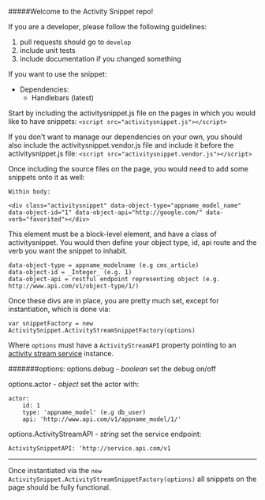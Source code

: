 #####Welcome to the Activity Snippet repo!

If you are a developer, please follow the following guidelines:

1. pull requests should go to `develop`
2. include unit tests
3. include documentation if you changed something

If you want to use the snippet:

* Dependencies:
	* Handlebars (latest)

Start by including the activitysnippet.js file on the pages in which you would like to have snippets:
`<script src="activitysnippet.js"></script>`

If you don't want to manage our dependencies on your own, you should also include the activitysnippet.vendor.js file and include it before the activitysnippet.js file:
`<script src="activitysnippet.vendor.js"></script>`

Once including the source files on the page, you would need to add some snippets onto it as well:

	Within body:

	<div class="activitysnippet" data-object-type="appname_model_name" data-object-id="1" data-object-api="http://google.com/" data-verb="favorited"></div>

This element must be a block-level element, and have a class of activitysnippet. You would then define your object type, id, api route and the verb you want the snippet to inhabit.

	data-object-type = appname_modelname (e.g cms_article)
	data-object-id = _Integer_ (e.g. 1)
	data-object-api = restful endpoint representing object (e.g. http://www.api.com/v1/object-type/1/)
	
Once these divs are in place, you are pretty much set, except for instantiation, which is done via:

	var snippetFactory = new ActivitySnippet.ActivityStreamSnippetFactory(options)

Where `options` must have a `ActivityStreamAPI` property pointing to an [activity stream service](https://github.com/natgeo/activitystreams) instance.

#######options:
options.debug - _boolean_ set the debug on/off

options.actor - _object_ set the actor with:

	actor:
    	id: 1
        type: 'appname_model' (e.g db_user)
        api: 'http://www.api.com/v1/appname_model/1/'
        
options.ActivityStreamAPI - _string_ set the service endpoint:
	
	ActivitySnippetAPI: 'http://service.api.com/v1

---

Once instantiated via the `new ActivitySnippet.ActivityStreamSnippetFactory(options)` all snippets on the page should be fully functional.
	
